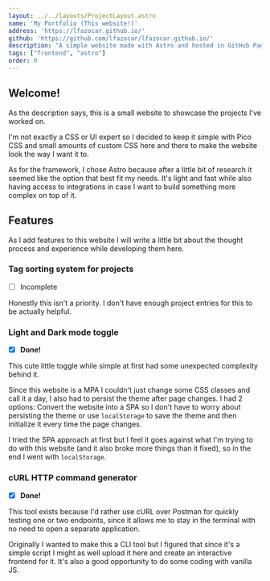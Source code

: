 ```yaml
---
layout: ../../layouts/ProjectLayout.astro
name: 'My Portfolio (This website!)'
address: 'https://lfazocar.github.io/'
github: 'https://github.com/lfazocar/lfazocar.github.io/'
description: "A simple website made with Astro and hosted in GitHub Pages to showcase the projects I've worked on."
tags: ["frontend", "astro"]
order: 0
---
```


## Welcome!

As the description says, this is a small website to showcase the projects I've worked on.

I'm not exactly a CSS or UI expert so I decided to keep it simple with Pico CSS and small amounts of custom CSS here and there to make the website look the way I want it to.

As for the framework, I chose Astro because after a little bit of research it seemed like the option that best fit my needs. It's light and fast while also having access to integrations in case I want to build something more complex on top of it.

## Features

As I add features to this website I will write a little bit about the thought process and experience while developing them here.

### Tag sorting system for projects
- [ ] Incomplete

Honestly this isn't a priority. I don't have enough project entries for this to be actually helpful.

### Light and Dark mode toggle
- [x] **Done!**

This cute little toggle while simple at first had some unexpected complexity behind it.

Since this website is a <span data-tooltip="Multi-Page Application">MPA</span> I couldn't just change some CSS classes and call it a day, I also had to persist the theme after page changes. I had 2 options: Convert the website into a <span data-tooltip="Single-Page Application">SPA</span> so I don't have to worry about persisting the theme or use `localStorage` to save the theme and then initialize it every time the page changes.

I tried the SPA approach at first but I feel it goes against what I'm trying to do with this website (and it also broke more things than it fixed), so in the end I went with `localStorage`.

### cURL HTTP command generator
- [x] **Done!**

This tool exists because I'd rather use cURL over Postman for quickly testing one or two endpoints, since it allows me to stay in the terminal with no need to open a separate application.

Originally I wanted to make this a CLI tool but I figured that since it's a simple script I might as well upload it here and create an interactive frontend for it. It's also a good opportunity to do some coding with vanilla JS.
